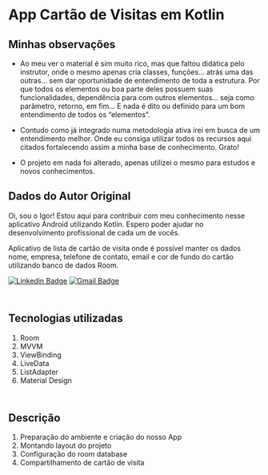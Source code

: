 # App Cartão de Visitas em Kotlin

## Minhas observações

- Ao meu ver o material é sim muito rico, mas que faltou didática pelo instrutor, onde o mesmo apenas cria classes, funções... atrás uma das outras... sem dar oportunidade de entendimento de toda a estrutura. Por que todos os elementos ou boa parte deles possuem suas funcionalidades, dependência para com outros elementos... seja como parâmetro, retorno, em fim... E nada é dito ou definido para um bom entendimento de todos os “elementos”.

- Contudo como já integrado numa metodologia ativa irei em busca de um entendimento melhor. Onde eu consiga utilizar todos os recursos aqui citados fortalecendo assim a minha base de conhecimento.
Grato!

- O projeto em nada foi alterado, apenas utilizei o mesmo para estudos e novos conhecimentos.



## Dados do Autor Original

Oi, sou o Igor! Estou aqui para contribuir com meu conhecimento nesse aplicativo Android utilizando Kotlin. Espero poder ajudar no desenvolvimento profissional de cada um de vocês.


Aplicativo de lista de cartão de visita onde é possível manter os dados nome, empresa, telefone de contato, email e cor de fundo do cartão utilizando banco de dados Room.


[![Linkedin Badge](https://img.shields.io/badge/-Igor_Bagliotti-blue?style=flat-square&logo=Linkedin&logoColor=white&link=https://br.linkedin.com/in/igor-rotondo-bagliotti-b1612b69)](https://br.linkedin.com/in/igor-rotondo-bagliotti-b1612b69)  [![Gmail Badge](https://img.shields.io/badge/-igor.bagliotti@gmail.com-c14438?style=flat-square&logo=Gmail&logoColor=white&link=mailto:igor.bagliotti@gmail.com)](mailto:igor.bagliotti@gmail.com)


## <br />Tecnologias utilizadas
1. Room
2. MVVM
3. ViewBinding
4. LiveData
5. ListAdapter
6. Material Design


## <br />Descrição
1. Preparação do ambiente e criação do nosso App
3. Montando layout do projeto
5. Configuração do room database
7. Compartilhamento de cartão de visita

